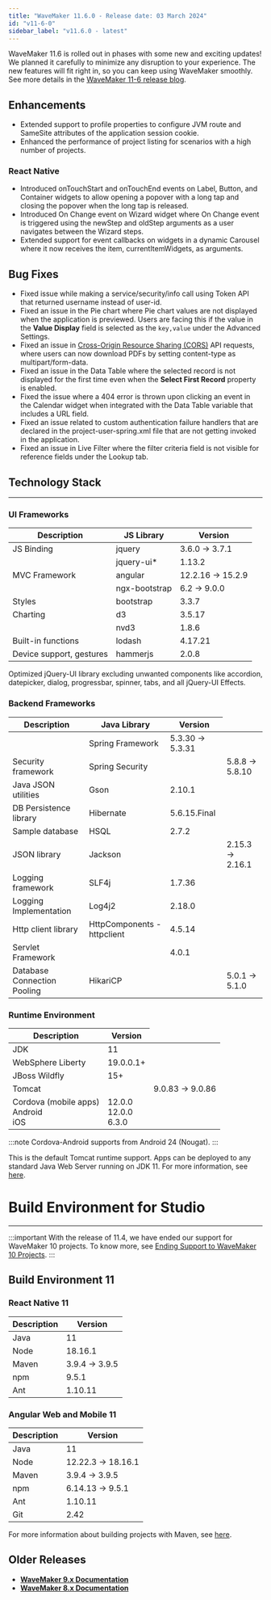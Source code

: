```yaml
---
title: "WaveMaker 11.6.0 - Release date: 03 March 2024"
id: "v11-6-0"
sidebar_label: "v11.6.0 - latest"
---
```



WaveMaker 11.6 is rolled out in phases with some new and exciting updates! We planned it carefully to minimize any disruption to your experience. The new features will fit right in, so you can keep using WaveMaker smoothly. See more details in the [WaveMaker 11-6 release blog](/learn/blog/2024/03/04/wavemaker-11-6-release).

## Enhancements

- Extended support to profile properties to configure JVM route and SameSite attributes of the application session cookie.
- Enhanced the performance of project listing for scenarios with a high number of projects.

### React Native

- Introduced onTouchStart and onTouchEnd events on Label, Button, and Container widgets to allow opening a popover with a long tap and closing the popover when the long tap is released.
- Introduced On Change event on Wizard widget where On Change event is triggered using the newStep and oldStep arguments as a user navigates between the Wizard steps.
- Extended support for event callbacks on widgets in a dynamic Carousel where it now receives the item, currentItemWidgets, as arguments.

## Bug Fixes

- Fixed issue while making a service/security/info call using Token API that returned username instead of user-id.
- Fixed an issue in the Pie chart where Pie chart values are not displayed when the application is previewed. Users are facing this if the value in the **Value Display** field is selected as the `key,value` under the Advanced Settings.
- Fixed an issue in [Cross-Origin Resource Sharing (CORS)](/learn/app-development/app-security/owasp/#enabling-cors) API requests, where users can now download PDFs by setting content-type as multipart/form-data.
- Fixed an issue in the Data Table where the selected record is not displayed for the first time even when the **Select First Record** property is enabled.
- Fixed the issue where a 404 error is thrown upon clicking an event in the Calendar widget when integrated with the Data Table variable that includes a URL field.
- Fixed an issue related to custom authentication failure handlers that are declared in the project-user-spring.xml file that are not getting invoked in the application.
- Fixed an issue in Live Filter where the filter criteria field is not visible for reference fields under the Lookup tab.

## Technology Stack

---

### UI Frameworks

| Description | JS Library | Version |
| --- | --- | --- |
| JS Binding | jquery | 3.6.0 -> 3.7.1 |
|  | jquery-ui* | 1.13.2 |
| MVC Framework | angular | 12.2.16 -> 15.2.9 |
|  | ngx-bootstrap | 6.2 -> 9.0.0 |
| Styles | bootstrap | 3.3.7 |
| Charting | d3 | 3.5.17 |
|  | nvd3 | 1.8.6 |
| Built-in functions | lodash | 4.17.21|
| Device support, gestures | hammerjs | 2.0.8 |

Optimized jQuery-UI library excluding unwanted components like accordion, datepicker, dialog, progressbar, spinner, tabs, and all jQuery-UI Effects.

### Backend Frameworks

| Description | Java Library | Version |
| --- | --- | --- |
|  | Spring Framework | 5.3.30 -> 5.3.31 |
| Security framework | Spring Security | <td className="versiontdbgcolor"> 5.8.8 -> 5.8.10 </td> |
| Java JSON utilities | Gson  | 2.10.1 |
| DB Persistence library | Hibernate | 5.6.15.Final |
| Sample database | HSQL |  2.7.2 |
| JSON library | Jackson | <td className="versiontdbgcolor"> 2.15.3 -> 2.16.1 </td> |
| Logging framework | SLF4j | 1.7.36 |
| Logging Implementation | Log4j2 | 2.18.0|
| Http client library  | HttpComponents -  httpclient |  4.5.14 |
| Servlet Framework |  | 4.0.1 |
| Database Connection Pooling | HikariCP | <td className="versiontdbgcolor"> 5.0.1 -> 5.1.0 </td> |

### Runtime Environment

| Description | Version |
| --- | --- |
| JDK | 11 |
| WebSphere Liberty | 19.0.0.1+ |
| JBoss Wildfly | 15+ |
| Tomcat | <td className="versiontdbgcolor"> 9.0.83 -> 9.0.86 </td> |
| Cordova (mobile apps) <br/> Android <br/> iOS |12.0.0 <br/> 12.0.0  <br/> 6.3.0 |

:::note
Cordova-Android supports from Android 24 (Nougat).
:::

This is the default Tomcat runtime support. Apps can be deployed to any standard Java Web Server running on JDK 11. For more information, see [here](/learn/app-development/deployment/deployment-web-server).

# Build Environment for Studio
---

:::important
With the release of 11.4, we have ended our support for WaveMaker 10 projects. To know more, see [Ending Support to WaveMaker 10 Projects](/learn/blog/2023/08/11/wavemaker10x-end-of-support).
:::


## Build Environment 11 

### React Native 11

|Description|	Version|
|---|---|
|Java |11 |
|Node|18.16.1|
|Maven|3.9.4 -> 3.9.5 |
|npm | 9.5.1|
|Ant| 1.10.11|

### Angular Web and Mobile 11

|Description| Version|
|---|---|
|Java | 11 |
|Node| 12.22.3 -> 18.16.1|
|Maven| 3.9.4 -> 3.9.5 |
|npm | 6.14.13 -> 9.5.1 |
|Ant| 1.10.11|
|Git| 2.42| 

For more information about building projects with Maven, see [here](/learn/app-development/deployment/building-with-maven).

## Older Releases

- **[WaveMaker 9.x Documentation](https://www.wavemaker.com/9/learn/index.html)**  
- **[WaveMaker 8.x Documentation](https://www.wavemaker.com/8/learn/index.html)** 
